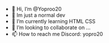- 👋 Hi, I’m @Yoproo20
- 👀 Im just a normal dev
- 🌱 I’m currently learning HTML CSS
- 💞️ I’m looking to collaborate on ...
- 📫 How to reach me Discord: yopro20

<!---
Yoproo20/Yoproo20 is a ✨ special ✨ repository because its `README.md` (this file) appears on your GitHub profile.
You can click the Preview link to take a look at your changes.
--->
